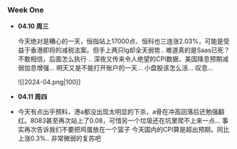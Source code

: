 ### Week One

-  **04.10 周三**

	今天绝对是糟心的一天，恒指站上17000点、恒科也三连涨2.03%，可能是受益于香港即将的减税法案。但手上两只lg却全天弱势..  难道真的是Saas已死？不敢相信，后面怎么执行 ..
	深夜又传来令人绝望的CPI数据，美国降息预期减弱加息增强...
	明天又是不能打开账户的一天... 小盘股该怎么活... 叹息... 
	
	 ![[2024-04.png|100]]


-  **04.11 周四**
-
	今天有点出乎预料，港a都没出现太明显的下杀，a骨在冲高回落后还勉强翻红。8083甚至再次站上了0.08，可惜另一个垃圾还在坑里爬不上来一点... 事实再次告诉我们不要把鸡蛋放在一个篮子
	今天国内的CPI算是超出预期，同比上涨0.3%.. 非常微弱的复苏吧




